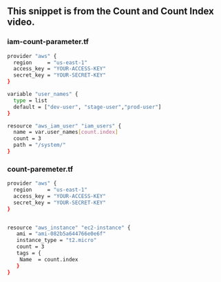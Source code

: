 ## This snippet is from the Count and Count Index video.

### iam-count-parameter.tf

```sh
provider "aws" {
  region     = "us-east-1"
  access_key = "YOUR-ACCESS-KEY"
  secret_key = "YOUR-SECRET-KEY"
}

variable "user_names" {
  type = list
  default = ["dev-user", "stage-user","prod-user"]
}

resource "aws_iam_user" "iam_users" {
  name = var.user_names[count.index]
  count = 3
  path = "/system/"
}
```
### count-paremeter.tf

```sh
provider "aws" {
  region     = "us-east-1"
  access_key = "YOUR-ACCESS-KEY"
  secret_key = "YOUR-SECRET-KEY"
}


resource "aws_instance" "ec2-instance" {
   ami = "ami-082b5a644766e0e6f"
   instance_type = "t2.micro"
   count = 3
   tags = {
    Name  = count.index
   }
}
```
